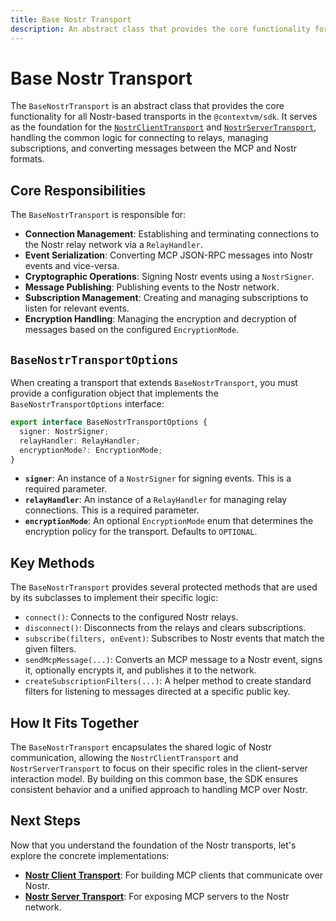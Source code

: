 ```yaml
---
title: Base Nostr Transport
description: An abstract class that provides the core functionality for all Nostr-based transports in the @contextvm/sdk.
---
```


# Base Nostr Transport

The `BaseNostrTransport` is an abstract class that provides the core functionality for all Nostr-based transports in the `@contextvm/sdk`. It serves as the foundation for the [`NostrClientTransport`](/contextvm-docs/transports/nostr-client-transport) and [`NostrServerTransport`](/contextvm-docs/transports/nostr-server-transport), handling the common logic for connecting to relays, managing subscriptions, and converting messages between the MCP and Nostr formats.

## Core Responsibilities

The `BaseNostrTransport` is responsible for:

- **Connection Management**: Establishing and terminating connections to the Nostr relay network via a `RelayHandler`.
- **Event Serialization**: Converting MCP JSON-RPC messages into Nostr events and vice-versa.
- **Cryptographic Operations**: Signing Nostr events using a `NostrSigner`.
- **Message Publishing**: Publishing events to the Nostr network.
- **Subscription Management**: Creating and managing subscriptions to listen for relevant events.
- **Encryption Handling**: Managing the encryption and decryption of messages based on the configured `EncryptionMode`.

## `BaseNostrTransportOptions`

When creating a transport that extends `BaseNostrTransport`, you must provide a configuration object that implements the `BaseNostrTransportOptions` interface:

```typescript
export interface BaseNostrTransportOptions {
  signer: NostrSigner;
  relayHandler: RelayHandler;
  encryptionMode?: EncryptionMode;
}
```

- **`signer`**: An instance of a `NostrSigner` for signing events. This is a required parameter.
- **`relayHandler`**: An instance of a `RelayHandler` for managing relay connections. This is a required parameter.
- **`encryptionMode`**: An optional `EncryptionMode` enum that determines the encryption policy for the transport. Defaults to `OPTIONAL`.

## Key Methods

The `BaseNostrTransport` provides several protected methods that are used by its subclasses to implement their specific logic:

- `connect()`: Connects to the configured Nostr relays.
- `disconnect()`: Disconnects from the relays and clears subscriptions.
- `subscribe(filters, onEvent)`: Subscribes to Nostr events that match the given filters.
- `sendMcpMessage(...)`: Converts an MCP message to a Nostr event, signs it, optionally encrypts it, and publishes it to the network.
- `createSubscriptionFilters(...)`: A helper method to create standard filters for listening to messages directed at a specific public key.

## How It Fits Together

The `BaseNostrTransport` encapsulates the shared logic of Nostr communication, allowing the `NostrClientTransport` and `NostrServerTransport` to focus on their specific roles in the client-server interaction model. By building on this common base, the SDK ensures consistent behavior and a unified approach to handling MCP over Nostr.

## Next Steps

Now that you understand the foundation of the Nostr transports, let's explore the concrete implementations:

- **[Nostr Client Transport](/contextvm-docs/transports/nostr-client-transport)**: For building MCP clients that communicate over Nostr.
- **[Nostr Server Transport](/contextvm-docs/transports/nostr-server-transport)**: For exposing MCP servers to the Nostr network.
